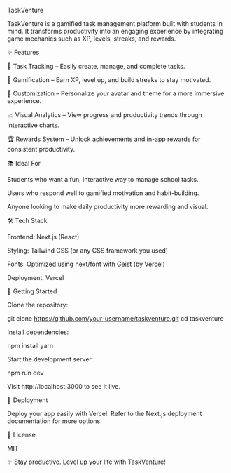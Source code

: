 TaskVenture

TaskVenture is a gamified task management platform built with students in mind. It transforms productivity into an engaging experience by integrating game mechanics such as XP, levels, streaks, and rewards.

✨ Features

🎯 Task Tracking – Easily create, manage, and complete tasks.

🧠 Gamification – Earn XP, level up, and build streaks to stay motivated.

🎨 Customization – Personalize your avatar and theme for a more immersive experience.

📈 Visual Analytics – View progress and productivity trends through interactive charts.

🏆 Rewards System – Unlock achievements and in-app rewards for consistent productivity.

📚 Ideal For

Students who want a fun, interactive way to manage school tasks.

Users who respond well to gamified motivation and habit-building.

Anyone looking to make daily productivity more rewarding and visual.

🛠️ Tech Stack

Frontend: Next.js (React)

Styling: Tailwind CSS (or any CSS framework you used)

Fonts: Optimized using next/font with Geist (by Vercel)

Deployment: Vercel

🧪 Getting Started

Clone the repository:

git clone https://github.com/your-username/taskventure.git
cd taskventure

Install dependencies:

npm install
yarn

Start the development server:

npm run dev

Visit http://localhost:3000 to see it live.

📆 Deployment

Deploy your app easily with Vercel. Refer to the Next.js deployment documentation for more options.

📄 License

MIT

✨ Stay productive. Level up your life with TaskVenture!

